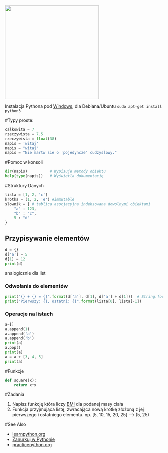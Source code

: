 <img src="http://testhuddle.com/wp-content/uploads/2014/05/python-programming.jpg" style="width: 300px;"/>

Instalacja Pythona pod [Windows](https://www.python.org/ftp/python/3.5.0/python-3.5.0.exe "Python 3.5 for Windows"), dla Debiana/Ubuntu `sudo apt-get install python3`

#Typy proste:
```python
calkowita = 7
rzeczywista = 7.5
rzeczywista = float(38)
napis = 'witaj'
napis = "witaj"
napis = "Nie martw sie o 'pojedyncze' cudzyslowy."
```
#Pomoc w konsoli
```python
dir(napis)          # Wypisuje metody obiektu 
help(type(napis))   # Wyświetla dokumentację
```
#Struktury Danych
```python
lista = [1, 2, 'c']
krotka = (1, 2, 'e') #immutable
slownik = { # tablica asocjacyjna indeksowana dowolnymi obiektami
    "a" : 123,
    "b" : "c",
    5 : "d"
}
```
## Przypisywanie elementów
```python
d = {}
d['a'] = 5
d[1] = 12
print(d)
```
analogicznie dla list
### Odwołania do elementów
```python
print("{} + {} = {}".format(d['a'], d[1], d['a'] + d[1]))  # String.format wstawia swoje argumnty w {}
print("Pierwszy: {}, ostatni: {}".format(lista[0], lista[-1])
```
### Operacje na listach
```python
a=[]
a.append(1)
a.append('a')
a.append('b')
print(a)
a.pop()
print(a)
a = a + [3, 4, 5]
print(a)
```
#Funkcje
```python
def square(x):
    return x*x 
```
#Zadania

1. Napisz funkcję która liczy [BMI](https://pl.wikipedia.org/wiki/Wska%C5%BAnik_masy_cia%C5%82a) dla podanej masy ciała 
2. Funkcja przyjmująca listę, zwracająca nową krotkę złożoną z jej pierwszego i ostatniego elementu. np. [5, 10, 15, 20, 25] --> (5, 25)


#See Also
- [learnpython.org](http://www.learnpython.org/pl/Welcome "learnpython.org")
- [Zanurkuj w Pythonie](https://pl.wikibooks.org/wiki/Zanurkuj_w_Pythonie "Zanurkuj w Pythonie")
- [practicepython.org](http://www.practicepython.org/)

